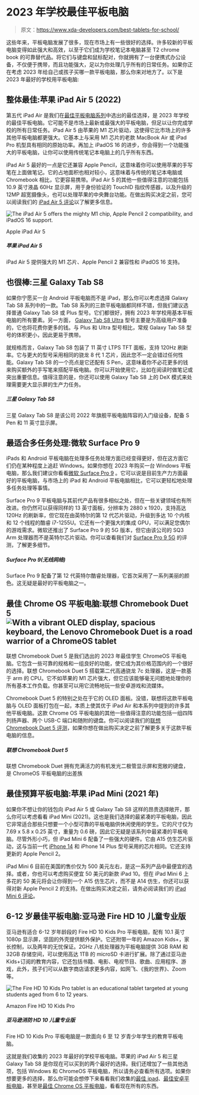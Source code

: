 # 2023 年学校最佳平板电脑

> 原文：<https://www.xda-developers.com/best-tablets-for-school/>

这些年来，平板电脑发展了很多，现在市场上有一些很好的选择。许多较新的平板电脑变得如此强大和高效，以至于它们成为学校笔记本电脑甚至 T2 chrome book 的可靠替代品。将它们与键盘和鼠标配对，你就拥有了一台便携式办公设备，不仅便于携带，而且功能强大，足以为你处理几乎所有的日常任务。如果你正在考虑 2023 年给自己或孩子买哪一款平板电脑，那么你来对地方了。以下是 2023 年最好的学校用平板电脑:

## 整体最佳:苹果 iPad Air 5 (2022)

第五代 iPad Air 是我们在[最佳平板电脑系列](https://www.xda-developers.com/best-tablets/)中选出的最佳选择，是 2023 年学校的最佳平板电脑。它可能不是市场上最新或最强大的平板电脑，但足以让你完成学校的所有日常任务。iPad Air 5 由苹果的 M1 芯片驱动，这使得它比市场上的许多其他平板电脑都更强大。它基本上与采用 M1 芯片的老款 MacBook Air 或 iPad Pro 机型具有相同的原始功率。再加上 iPadOS 16 的进步，你会得到一个功能强大的平板电脑，让你可以使用传统笔记本电脑上的几乎所有东西。

iPad Air 5 最好的一点是它还兼容 Apple Pencil，这意味着你可以使用苹果的手写笔在上面做笔记。它的占地面积也相对较小，这意味着与传统的笔记本电脑或 Chromebook 相比，它更容易携带。iPad Air 5 的其他一些值得注意的功能包括 10.9 英寸液晶 60Hz 显示屏，用于身份验证的 TouchID 指纹传感器，以及升级的 12MP 超宽摄像头，也可以处理苹果的中央舞台功能。在做出购买决定之前，您可以阅读我们的 [iPad Air 5 评论](https://www.xda-developers.com/apple-ipad-air-5-review/)以了解更多信息。

 <picture>![The iPad Air 5 offers the mighty M1 chip, Apple Pencil 2 compatibility, and iPadOS 16 support.](img/248f48af76002f10ee45fc51c1fd7ec6.png)</picture> 

Apple iPad Air 5

##### 苹果 iPad Air 5

iPad Air 5 提供强大的 M1 芯片、Apple Pencil 2 兼容性和 iPadOS 16 支持。

## 也很棒:三星 Galaxy Tab S8

如果你宁愿买一台 Android 平板电脑而不是 iPad，那么你可以考虑选择 Galaxy Tab S8 系列中的一款。Tab S8 系列的三款平板电脑都同样不错，但我们建议选择普通 Galaxy Tab S8 或 Plus 型号。它们都很好，拥有 2023 年学校用基本平板电脑的所有要素。另一方面， [Galaxy Tab S8 Ultra](https://www.xda-developers.com/samsung-galaxy-tab-s8-ultra-review/) 型号主要是为高级用户准备的，它也将花费你更多的钱。与 Plus 和 Ultra 型号相比，常规 Galaxy Tab S8 型号的体积更小，因此更易于携带。

就规格而言，Galaxy Tab S8 包装了 11 英寸 LTPS TFT 面板，支持 120Hz 刷新率。它与更大的型号采用相同的骁龙 8 代 1 芯片，因此您不一定会错过任何性能。Galaxy Tab S8 的一个亮点是它还配有 S Pen，这意味着你不必花更多的钱来购买额外的手写笔来搭配平板电脑。你可以开始使用它，比如在阅读时做笔记或突出重要信息。值得注意的是，你还可以使用 Galaxy Tab S8 上的 DeX 模式来处理需要更大显示屏的生产力任务。

##### 三星 Galaxy Tab S8

三星 Galaxy Tab S8 是该公司 2022 年旗舰平板电脑阵容的入门级设备，配备 S Pen 和 11 英寸显示屏。

## 最适合多任务处理:微软 Surface Pro 9

iPads 和 Android 平板电脑在处理多任务处理方面已经变得更好，但在这方面它们仍在某种程度上追赶 Windows。如果你想在 2023 年购买一台 Windows 平板电脑，那么我们建议你看看[微软 Surface Pro 9](https://www.xda-developers.com/surface-pro-9/) 。它可以说是目前生产力方面最好的平板电脑，与市场上的 iPad 和 Android 平板电脑相比，它可以更轻松地处理多任务处理等事情。

Surface Pro 9 平板电脑与其前代产品有很多相似之处，但在一些关键领域也有所改进。你仍然可以获得同样的 13 英寸面板，分辨率为 2880 x 1920，支持高达 120Hz 的刷新率，但它现在由英特尔的第 12 代芯片驱动，升级到多达 10 个内核和 12 个线程的酷睿 i7-1255U。它还有一个更强大的集成 GPU，可以满足您偶尔的游戏需求。微软还推出了 Surface Pro 9 的 5G 版本，但它由该公司的 SQ3 Arm 处理器而不是英特尔芯片驱动。你可以查看我们对 [Surface Pro 9 5G](https://www.xda-developers.com/surface-pro-9-5g-review/) 的评测，了解更多细节。

##### Surface Pro 9(无线网络)

Surface Pro 9 配备了第 12 代英特尔酷睿处理器，它首次采用了一系列美丽的颜色。这无疑是最好的平板电脑之一。

## 最佳 Chrome OS 平板电脑:联想 Chromebook Duet 5 ![With a vibrant OLED display, spacious keyboard, the Lenovo Chromebook Duet is a road warrior of a ChromeOS tablet](img/c27f8e78f526b7587611e47ee76057dd.png)

联想 Chromebook Duet 5 是我们选出的 2023 年最佳学生 ChromeOS 平板电脑。它包含一些可靠的规格和一组良好的功能，使它成为其价格范围内的一个很好的选择。联想 Chromebook Duet 5 搭载第二代高通骁龙 7c 处理器，这是一款基于 arm 的 CPU。它不如苹果的 M1 芯片强大，但它应该能够毫无问题地处理你的所有基本工作负载。你甚至可以用它流畅地玩一些安卓游戏和流媒体。

Chromebook Duet 5 的特别之处在于它的 OLED 面板。没错，联想将这款平板电脑与 OLED 面板打包在一起，本质上使其优于 iPad Air 和本系列中提到的许多其他平板电脑。这款 Chrome OS 平板电脑的其他一些值得注意的功能包括一组四阵列扬声器、两个 USB-C 端口和随附的键盘。你可以阅读我们的[联想 Chromebook Duet 5 评测](https://www.xda-developers.com/lenovo-ideapad-duet-5-chromebook-review/)，如果你想在做出购买决定之前了解更多关于这款平板电脑的信息。

##### 联想 Chromebook Duet 5

联想 Chromebook Duet 拥有充满活力的有机发光二极管显示屏和宽敞的键盘，是 ChromeOS 平板电脑的出差族

## 最佳预算平板电脑:苹果 iPad Mini (2021 年)

如果你不想让你的钱包向 iPad Air 5 或 Galaxy Tab S8 这样的昂贵选择敞开，那么你可以考虑看看 iPad Mini (2021)。这也是我们选择的最紧凑的平板电脑，因此它非常适合那些只想要一个小型可靠的平板电脑供休闲使用的学生。它的尺寸仅为 7.69 x 5.8 x 0.25 英寸，重量为 0.6 磅，因此它无疑是该系列中最紧凑的平板电脑。尽管外形小巧，但 iPad Mini 6 配备了一些强大的硬件。它由 A15 仿生芯片驱动，这与当前一代 [iPhone 14](https://www.xda-developers.com/apple-iphone-14-review/) 和 iPhone 14 Plus 型号采用的芯片相同。它还支持更新的 Apple Pencil 2。

iPad Mini 6 目前在美国的售价仅为 500 美元左右，是这一系列产品中最便宜的选择。或者，你也可以考虑购买便宜 50 美元的新款 iPad 10。但在 iPad Mini 6 上多花的 50 美元将会让你得到一个 A15 仿生芯片，而不是 A14 仿生，你还可以获得对新 Apple Pencil 2 的支持。在做出购买决定之前，请务必阅读我们的 [iPad Mini 6 评论](https://www.xda-developers.com/apple-ipad-mini-6-review/)。

## 6-12 岁最佳平板电脑:亚马逊 Fire HD 10 儿童专业版

亚马逊有适合 6-12 岁年龄段的 Fire HD 10 Kids Pro 平板电脑，配有 10.1 英寸 1080p 显示屏，坚固的外壳提供额外保护。它还附带一年的 Amazon Kids+，家长控制，以及两年的无忧保证。2GHz 八核处理器为平板电脑提供 3GB RAM 和 32GB 存储空间，可以使用高达 1TB 的 microSD 卡进行扩展。除了通过亚马逊 Kids+订阅的教育内容，它还包括书籍、电影、电视节目、歌曲、应用程序、游戏，此外，孩子们可以从数字商店请求更多内容，如网飞、《我的世界》、Zoom 等。

 <picture>![The Fire HD 10 Kids Pro tablet is an educational tablet targeted at young students aged from 6 to 12 years.](img/4d0f9599277c25506ce5bc79d0b9bea6.png)</picture> 

Amazon Fire HD 10 Kids Pro

##### 亚马逊消防 HD 10 儿童专业版

Fire HD 10 Kids Pro 平板电脑是一款面向 6 至 12 岁青少年学生的教育平板电脑。

这就是我们收集的 2023 年最好的学校平板电脑。苹果的 iPad Air 5 和三星 Galaxy Tab S8 是你现在可以买到的两个最好的选择。我们还增加了一些其他选项，包括 Windows 和 ChromeOS 平板电脑，所以请务必查看所有选项。如果你想要更多的选择，那么你可能会想停下来看看我们收集的[最佳 ipad](https://www.xda-developers.com/best-ipad/)、[最佳安卓平板电脑](https://www.xda-developers.com/best-android-tablets/)，甚至是[最佳 Chrome OS 平板电脑](https://www.xda-developers.com/best-chrome-os-tablets/)，看看现在所有的东西。
